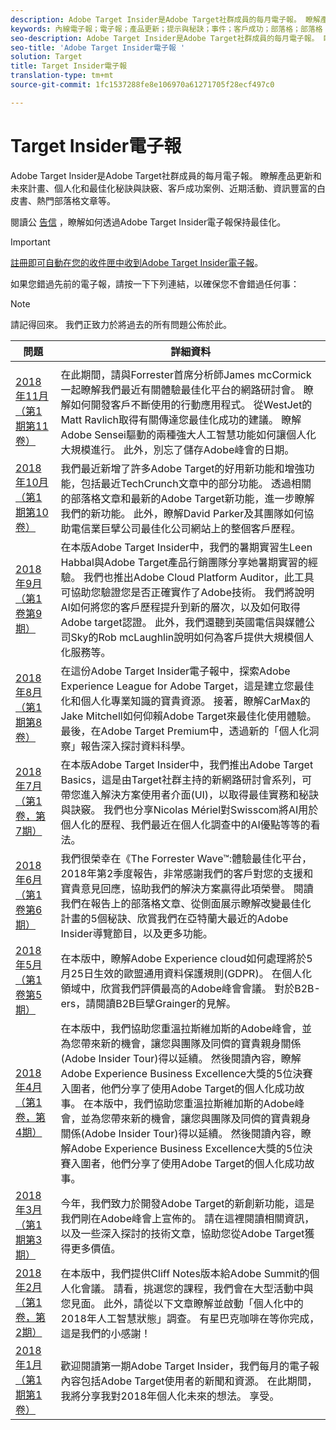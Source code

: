 ```yaml
---
description: Adobe Target Insider是Adobe Target社群成員的每月電子報。 瞭解產品更新和未來計畫、個人化和最佳化秘訣與訣竅、客戶成功案例、近期活動、資訊豐富的白皮書、熱門部落格文章等。
keywords: 內線電子報；電子報；產品更新；提示與秘訣；事件；客戶成功；部落格；部落格；白皮書；白皮書
seo-description: Adobe Target Insider是Adobe Target社群成員的每月電子報。 瞭解產品更新和未來計畫、個人化和最佳化秘訣與訣竅、客戶成功案例、近期活動、資訊豐富的白皮書、熱門部落格文章等。
seo-title: 'Adobe Target Insider電子報 '
solution: Target
title: Target Insider電子報
translation-type: tm+mt
source-git-commit: 1fc1537288fe8e106970a61271705f28ecf497c0

---
```



# Target Insider電子報

Adobe Target Insider是Adobe Target社群成員的每月電子報。 瞭解產品更新和未來計畫、個人化和最佳化秘訣與訣竅、客戶成功案例、近期活動、資訊豐富的白皮書、熱門部落格文章等。


閱讀公 [告信](https://theblog.adobe.com/stay-optimized-adobe-target-insider-newsletter/) ，瞭解如何透過Adobe Target Insider電子報保持最佳化。

>[!IMPORTANT]
>
>[註冊即可自動在您的收件匣中收到Adobe Target Insider電子報](https://www.adobe.com/subscription/adobe_target_newsletter.html)。

如果您錯過先前的電子報，請按一下下列連結，以確保您不會錯過任何事：

>[!NOTE]
>
>請記得回來。 我們正致力於將過去的所有問題公佈於此。

| 問題 | 詳細資料 |
|--- |--- |
|  |  |
| [2018年11月（第1期第11卷）](https://expleague.azureedge.net/assets/target/newsletter-2018-november.html) | 在此期間，請與Forrester首席分析師James mcCormick一起瞭解我們最近有關體驗最佳化平台的網路研討會。 瞭解如何開發客戶不斷使用的行動應用程式。 從WestJet的Matt Ravlich取得有關傳達您最佳化成功的建議。 瞭解Adobe Sensei驅動的兩種強大人工智慧功能如何讓個人化大規模進行。 此外，別忘了儲存Adobe峰會的日期。 |
| [2018年10月（第1期第10卷）](https://expleague.azureedge.net/assets/target/newsletter-2018-october.html) | 我們最近新增了許多Adobe Target的好用新功能和增強功能，包括最近TechCrunch文章中的部分功能。 透過相關的部落格文章和最新的Adobe Target新功能，進一步瞭解我們的新功能。 此外，瞭解David Parker及其團隊如何協助電信業巨擘公司最佳化公司網站上的整個客戶歷程。 |
| [2018年9月（第1卷第9期）](https://expleague.azureedge.net/assets/target/newsletter-2018-september.html) | 在本版Adobe Target Insider中，我們的暑期實習生Leen Habbal與Adobe Target產品行銷團隊分享她暑期實習的經驗。 我們也推出Adobe Cloud Platform Auditor，此工具可協助您驗證您是否正確實作了Adobe技術。 我們將說明AI如何將您的客戶歷程提升到新的層次，以及如何取得Adobe target認證。 此外，我們還聽到英國電信與媒體公司Sky的Rob mcLaughlin說明如何為客戶提供大規模個人化服務等。 |
| [2018年8月（第1期第8卷）](https://expleague.azureedge.net/assets/target/newsletter-2018-august.html) | 在這份Adobe Target Insider電子報中，探索Adobe Experience League for Adobe Target，這是建立您最佳化和個人化專業知識的寶貴資源。 接著，瞭解CarMax的Jake Mitchell如何仰賴Adobe Target來最佳化使用體驗。 最後，在Adobe Target Premium中，透過新的「個人化洞察」報告深入探討資料科學。 |
| [2018年7月（第1卷，第7期）](https://expleague.azureedge.net/assets/target/newsletter-2018-july.html) | 在本版Adobe Target Insider中，我們推出Adobe Target Basics，這是由Target社群主持的新網路研討會系列，可帶您進入解決方案使用者介面(UI)，以取得最佳實務和秘訣與訣竅。 我們也分享Nicolas Mériel對Swisscom將AI用於個人化的歷程、我們最近在個人化調查中的AI優點等等的看法。 |
| [2018年6月（第1卷第6期）](https://expleague.azureedge.net/assets/target/newsletter-2018-june.html) | 我們很榮幸在《The Forrester Wave™:體驗最佳化平台，2018年第2季度報告，非常感謝我們的客戶對您的支援和寶貴意見回應，協助我們的解決方案贏得此項榮譽。 閱讀我們在報告上的部落格文章、從側面展示瞭解改變最佳化計畫的5個秘訣、欣賞我們在亞特蘭大最近的Adobe Insider導覽節目，以及更多功能。 |
| [2018年5月（第1卷第5期）](https://expleague.azureedge.net/assets/target/newsletter-2018-may.html) | 在本版中，瞭解Adobe Experience cloud如何處理將於5月25日生效的歐盟通用資料保護規則(GDPR)。 在個人化領域中，欣賞我們評價最高的Adobe峰會會議。 對於B2B-ers，請閱讀B2B巨擘Grainger的見解。 |
| [2018年4月（第1卷，第4期）](https://expleague.azureedge.net/assets/target/newsletter-2018-april.html) | 在本版中，我們協助您重溫拉斯維加斯的Adobe峰會，並為您帶來新的機會，讓您與團隊及同儕的寶貴親身關係(Adobe Insider Tour)得以延續。 然後閱讀內容，瞭解Adobe Experience Business Excellence大獎的5位決賽入圍者，他們分享了使用Adobe Target的個人化成功故事。 在本版中，我們協助您重溫拉斯維加斯的Adobe峰會，並為您帶來新的機會，讓您與團隊及同儕的寶貴親身關係(Adobe Insider Tour)得以延續。 然後閱讀內容，瞭解Adobe Experience Business Excellence大獎的5位決賽入圍者，他們分享了使用Adobe Target的個人化成功故事。 |
| [2018年3月（第1期第3期）](https://expleague.azureedge.net/assets/target/newsletter-2018-march.html) | 今年，我們致力於開發Adobe Target的新創新功能，這是我們剛在Adobe峰會上宣佈的。 請在這裡閱讀相關資訊，以及一些深入探討的技術文章，協助您從Adobe Target獲得更多價值。 |
| [2018年2月（第1卷，第2期）](https://expleague.azureedge.net/assets/target/newsletter-2018-february.html) | 在本版中，我們提供Cliff Notes版本給Adobe Summit的個人化會議。 請看，挑選您的課程，我們會在大型活動中與您見面。 此外，請從以下文章瞭解並啟動「個人化中的2018年人工智慧狀態」調查。 有星巴克咖啡在等你完成，這是我們的小感謝！ |
| [2018年1月（第1期第1卷）](https://expleague.azureedge.net/assets/target/newsletter-2018-january.html) | 歡迎閱讀第一期Adobe Target Insider，我們每月的電子報內容包括Adobe Target使用者的新聞和資源。 在此期間，我將分享我對2018年個人化未來的想法。 享受。 |
